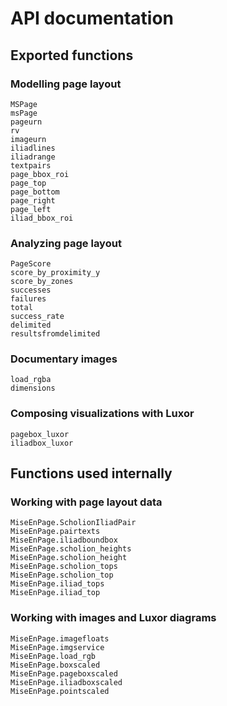 # API documentation


## Exported functions


### Modelling page layout

```@docs
MSPage
msPage
pageurn
rv
imageurn
iliadlines
iliadrange
textpairs
page_bbox_roi
page_top
page_bottom
page_right
page_left
iliad_bbox_roi
```

### Analyzing page layout

```@docs
PageScore
score_by_proximity_y
score_by_zones
successes
failures
total
success_rate
delimited
resultsfromdelimited
```


### Documentary images

```@docs
load_rgba
dimensions
```

### Composing visualizations with Luxor

```@docs
pagebox_luxor
iliadbox_luxor
```

## Functions used internally

### Working with page layout data

```@docs
MiseEnPage.ScholionIliadPair
MiseEnPage.pairtexts
MiseEnPage.iliadboundbox
MiseEnPage.scholion_heights
MiseEnPage.scholion_height
MiseEnPage.scholion_tops
MiseEnPage.scholion_top
MiseEnPage.iliad_tops
MiseEnPage.iliad_top
```

### Working with images and Luxor diagrams

```@docs
MiseEnPage.imagefloats
MiseEnPage.imgservice
MiseEnPage.load_rgb
MiseEnPage.boxscaled
MiseEnPage.pageboxscaled
MiseEnPage.iliadboxscaled
MiseEnPage.pointscaled
```
